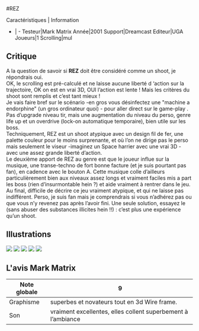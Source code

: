 #REZ

Caractéristiques | Information
- | -
Testeur|Mark Matrix
Année|2001
Support|Dreamcast
Editeur|UGA
Joueurs|1
Scrolling|mul

## Critique
A la question de savoir si <b>REZ</b> doit être considéré comme un shoot, je répondrais oui. <br/>OK, le scrolling est pré-calculé et ne laisse aucune liberté d ‘action sur la trajectoire, OK on est en vrai 3D, OUI  l’action est lente ! Mais les critères du shoot sont remplis et c’est tant mieux !<br/>Je vais faire bref sur le scénario -en gros vous désinfectez une "machine a endorphine" (un gros ordinateur quoi) - pour aller direct sur le game-play . Pas d’upgrade niveau tir, mais une augmentation du niveau du perso, genre life up et un overdrive (lock-on automatique temporaire), bien utile sur les boss. <br/>Techniquement,  REZ est un shoot atypique avec un design  fil de fer, une palette couleur pour le moins surprenante, et où l’on ne dirige pas le perso mais seulement le viseur -imaginez un Space harrier avec une vrai 3D - avec une assez grande liberté d’action.<br/>Le deuxième apport de REZ au genre est  que le joueur  influe sur la musique, une transe-techno de fort bonne facture (et je suis pourtant pas fan), en cadence avec le bouton A. Cette musique colle d’ailleurs particulièrement bien aux niveaux assez longs et vraiment faciles mis a part les boss (rien d’insurmontable hein ?) et aide vraiment à rentrer dans le jeu.<br/>Au final, difficile de décrire ce jeu vraiment atypique, et qui ne laisse pas indifférent. Perso, je suis fan mais je comprendrais si vous n’adhérez pas ou que vous n’y revenez pas après l’avoir fini. Une seule solution, essayez le (sans abuser des substances illicites hein !!) :  c’est plus une expérience qu’un shoot. 

## Illustrations
![](http://www.shmup.com/images/thumbs/img_fiche_1_432.jpg)
![](http://www.shmup.com/images/thumbs/img_fiche_2_432.jpg)
![](http://www.shmup.com/images/thumbs/img_fiche_3_432.jpg)
![](http://www.shmup.com/images/thumbs/)
![](http://www.shmup.com/images/thumbs/)

## L'avis Mark Matrix
Note globale|9
-|-
Graphisme|superbes et novateurs tout en  3d Wire frame.
Son|vraiment excellentes, elles collent superbement à l’ambiance
